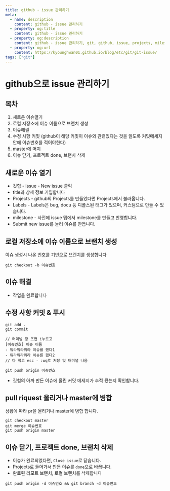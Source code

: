 ```yaml
---
title: github - issue 관리하기
meta:
  - name: description
    content: github - issue 관리하기
  - property: og:title
    content: github - issue 관리하기
  - property: og:description
    content: github - issue 관리하기, git, github, issue, projects, milestone
  - property: og:url
    content: https://kyounghwan01.github.io/blog/etc/git/git-issue/
tags: ["git"]
---
```


# github으로 issue 관리하기

## 목차

1. 새로운 이슈열기
2. 로컬 저장소에 이슈 이름으로 브랜치 생성
3. 이슈해결
4. 수정 사항 커밋 (github이 해당 커밋이 이슈와 관련있다는 것을 알도록 커밋메세지안에 이슈번호를 적어야한다)
5. master에 머지
6. 이슈 닫기, 프로젝트 done, 브랜치 삭제

## 새로운 이슈 열기

- 깃헙 - issue - New issue 클릭
- title과 상세 정보 기입합니다
- Projects - github의 Projects를 만들었다면 Projects에서 불러옵니다.
- Labels - Labels은 bug, docu 등 디폴스된 태그가 있으며, 커스텀으로 만들 수 있습니다.
- milestone - 사전에 issue 탭에서 milestone를 만들고 반영합니다.
- Submit new issue를 눌러 이슈를 만듭니다.

## 로컬 저장소에 이슈 이름으로 브랜치 생성

이슈 생성시 나온 번호를 기반으로 브랜치를 생성합니다

```tsx
git checkout -b 이슈번호
```

## 이슈 해결

- 작업을 완료합니다

## 수정 사항 커밋 & 푸시

```
git add .
git commit

// 터미널 창 뜨면 i누르고
[이슈번호] 이슈 이름
- 뭐라뭐라뭐라 이슈를 했다1
- 뭐라뭐라뭐라 이슈를 했다2
// 다 적고 esc - :wq로 저장 및 터미널 나옴

git push origin 이슈번호
```

- 깃헙의 아까 만든 이슈에 올린 커밋 메세지가 추적 됬는지 확인합니다.

## pull riquest 올리거나 master에 병합

상황에 따라 pr을 올리거나 master에 병합 합니다.

```
git checkout master
git merge 이슈번호
git push origin master
```

## 이슈 닫기, 프로젝트 done, 브랜치 삭제

- 이슈가 완료되었다면, `Close issue`로 닫습니다.
- Projects로 들어가서 만든 이슈를 `done`으로 바꿉니다.
- 완료된 리모트 브랜치, 로컬 브랜치를 삭제합니다

```
git push origin -d 이슈번호 && git branch -d 이슈번호
```

<TagLinks />

<Disqus />
